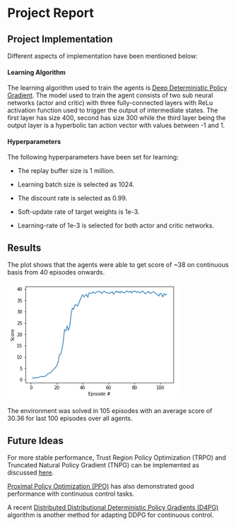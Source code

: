 # Project Report

## Project Implementation
Different aspects of implementation have been mentioned below:

#### Learning Algorithm
The learning algorithm used to train the agents is [Deep Deterministic Policy Gradient][ddpg]. The model used to train the agent consists of two sub neural networks (actor and critic) with three fully-connected layers with ReLu activation function used to trigger the output of intermediate states. The first layer has size 400, second has size 300 while the third layer being the output layer is a hyperbolic tan action vector with values between -1 and 1.

[ddpg]: https://arxiv.org/abs/1509.02971

#### Hyperparameters
The following hyperparameters have been set for learning:

* The replay buffer size is 1 million.

* Learning batch size is selected as 1024.

* The discount rate is selected as 0.99.

* Soft-update rate of target weights is 1e-3.

* Learning-rate of 1e-3 is selected for both actor and critic networks.

## Results
The plot shows that the agents were able to get score of ~38 on continuous basis from 40 episodes onwards.

![image](plot3.png)

The environment was solved in 105 episodes with an average score of 30.36 for last 100 episodes over all agents.

## Future Ideas
For more stable performance, Trust Region Policy Optimization (TRPO) and Truncated Natural Policy Gradient (TNPG) can be implemented as discussed [here][link]. 

[link]: https://arxiv.org/abs/1604.06778 

[Proximal Policy Optimization (PPO)][PPO] has also demonstrated good performance with continuous control tasks.

[PPO]: https://openai.com/blog/openai-baselines-ppo/

A recent [Distributed Distributional Deterministic Policy Gradients (D4PG)][D4PG] algorithm is another method for adapting DDPG for continuous control.

[D4PG]: https://openreview.net/forum?id=SyZipzbCb
